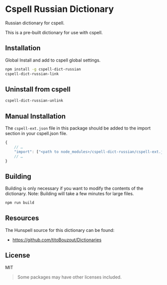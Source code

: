 # Cspell Russian Dictionary

Russian dictionary for cspell.

This is a pre-built dictionary for use with cspell.

## Installation

Global Install and add to cspell global settings.

```sh
npm install -g cspell-dict-russian
cspell-dict-russian-link
```

## Uninstall from cspell

```sh
cspell-dict-russian-unlink
```

## Manual Installation

The `cspell-ext.json` file in this package should be added to the import section in your cspell.json file.
```javascript
{
    // …
    "import": ["<path to node_modules>/cspell-dict-russian/cspell-ext.json"],
    // …
}
```

## Building

Building is only necessary if you want to modify the contents of the dictionary.  Note: Building will take a few minutes for large files.

```sh
npm run build
```

## Resources

The Hunspell source for this dictionary can be found:

* https://github.com/titoBouzout/Dictionaries

## License

MIT
> Some packages may have other licenses included.
